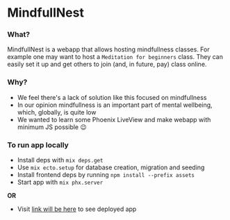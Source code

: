 # MindfullNest

### What?
MindfullNest is a webapp that allows hosting mindfullness classes. For example one may want to host a `Meditation for beginners` class. They can easily set it up and get others to join (and, in future, pay) class online.

### Why?
* We feel there's a lack of solution like this focused on mindfullness
* In our opinion mindfullness is an important part of mental wellbeing, which, globally, is quite low
* We wanted to learn some Phoenix LiveView and make webapp with minimum JS possible :wink:

### To run app locally

* Install deps with `mix deps.get`
* Use `mix ecto.setup` for database creation, migration and seeding
* Install frontend deps by running `npm install --prefix assets`
* Start app with `mix phx.server`

**OR**

* Visit [link will be here](http://localhost:4000) to see deployed app


